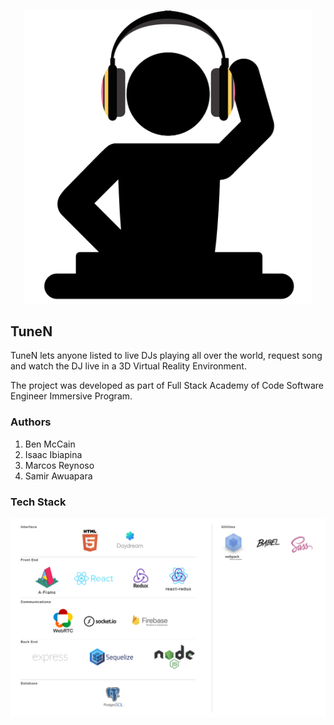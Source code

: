 <p align="center">
  <img width="460" src="/public/images/logo_transparent.png">
</p>

## TuneN
TuneN lets anyone listed to live DJs playing all over the world, request song and watch the DJ live in a 3D Virtual Reality Environment.

The project was developed as part of Full Stack Academy of Code Software Engineer Immersive Program.

### Authors

 1. Ben McCain
 2. Isaac Ibiapina
 3. Marcos Reynoso 
 4. Samir Awuapara
    

### Tech Stack

![Tech Stack](/docs/images/TuneN%20Tech%20Stack.png "Tech Stack")


